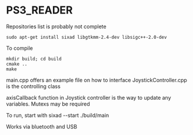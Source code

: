 # PS3_READER

Repositories list is probably not complete

    sudo apt-get install sixad libgtkmm-2.4-dev libsigc++-2.0-dev

To compile

    mkdir build; cd build
    cmake ..
    make

main.cpp offers an example file on how to interface
JoystickController.cpp is the controlling class

axisCallback function in Joystick controller is the way to update any 
variables. Mutexs may be required

To run, start with
    sixad --start
    ./build/main

Works via bluetooth and USB
